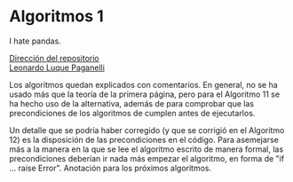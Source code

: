 # Algoritmos 1
I hate pandas.

[Dirección del repositorio](https://github.com/LeonardoLLP/algoritmos-individual1)  
[Leonardo Luque Paganelli](https://github.com/LeonardoLLP)

Los algoritmos quedan explicados con comentarios. En general, no se ha usado más que la teoría de la primera página, pero para el Algoritmo 11 se ha hecho uso de la alternativa, además de para comprobar que las precondiciones de los algoritmos de cumplen antes de ejecutarlos.

Un detalle que se podría haber corregido (y que se corrigió en el Algoritmo 12) es la disposición de las precondiciones en el código. Para asemejarse más a la manera en la que se lee el algoritmo escrito de manera formal, las precondiciones deberían ir nada más empezar el algoritmo, en forma de "if ... raise Error". Anotación para los próximos algoritmos.